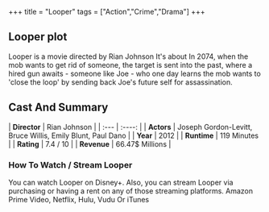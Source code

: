 +++
title = "Looper"
tags = ["Action","Crime","Drama"]
+++
## Looper plot
Looper is a movie directed by Rian Johnson It's about In 2074, when the mob wants to get rid of someone, the target is sent into the past, where a hired gun awaits - someone like Joe - who one day learns the mob wants to 'close the loop' by sending back Joe's future self for assassination.
## Cast And Summary
| **Director**      | Rian Johnson |
    | :---        |    :----:   |
    |  **Actors** | Joseph Gordon-Levitt, Bruce Willis, Emily Blunt, Paul Dano |
    | **Year**   | 2012    |
    |  **Runtime** | 119 Minutes |
    |  **Rating** | 7.4 / 10 | 
    |  **Revenue** | 66.47$ Millions |
### How To Watch / Stream Looper
You can watch Looper on Disney+.
Also, you can stream Looper via purchasing or having a rent on any of those streaming platforms.
Amazon Prime Video, Netflix, Hulu, Vudu Or iTunes